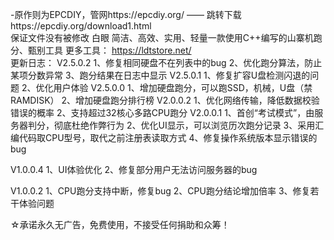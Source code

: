 -原作则为EPCDIY，管网https://epcdiy.org/   —— 跳转下载https://epcdiy.org/download1.html  
保证文件没有被修改
白眼
简洁、高效、实用、轻量一款使用C++编写的山寨机跑分、甄别工具 
更多工具：   https://ldtstore.net/                               
更新日志：
V2.5.0.2
1、修复相同硬盘不在列表中的bug
2、优化跑分算法，防止某项分数异常
3、跑分结果在日志中显示
V2.5.0.1
1、修复扩容U盘检测闪退的问题
2、优化用户体验
V2.5.0.0
1、增加硬盘跑分，可以跑SSD，机械，U盘（禁RAMDISK）
2、增加硬盘跑分排行榜
V2.0.0.2
1、优化网络传输，降低数据校验错误的概率
2、支持超过32核心多路CPU跑分
V2.0.0.1
1、首创“考试模式”，由服务器判分，彻底杜绝作弊行为
2、优化UI显示，可以浏览历次跑分记录
3、采用汇编代码取CPU型号，取代之前注册表读取方式
4、修复操作系统版本显示错误的bug

V1.0.0.4
1、UI体验优化
2、修复部分用户无法访问服务器的bug

V1.0.0.2
1、CPU跑分支持中断，修复bug
2、CPU跑分结论增加倍率
3、修复若干体验问题

☆承诺永久无广告，免费使用，不接受任何捐助和众筹！
